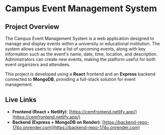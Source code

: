 # Campus Event Management System

## Project Overview
The Campus Event Management System is a web application designed to manage and display events within a university or educational institution. The system allows users to view a list of upcoming events, along with key information such as the event's name, date, time, location, and description. Administrators can create new events, making the platform useful for both event organizers and attendees. 

This project is developed using a **React** frontend and an **Express** backend connected to **MongoDB**, providing a full-stack solution for event management.

## Live Links
- **Frontend (React + Netlify)**: [https://cemfrontend.netlify.app/](https://cemfrontend.netlify.app/)
- **Backend (Express + MongoDB on Render)**: [https://backend-repo-174o.onrender.com](https://backend-repo-174o.onrender.com)
